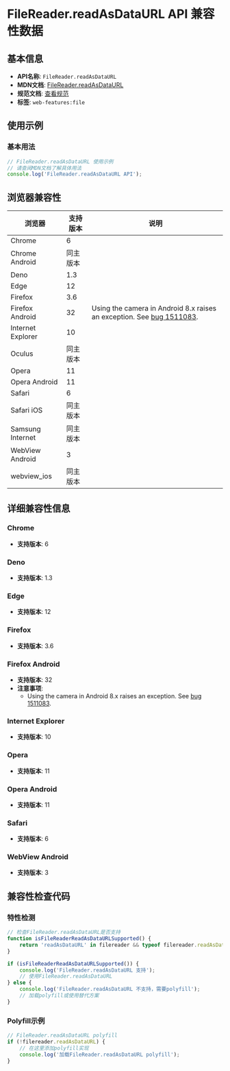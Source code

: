 # FileReader.readAsDataURL API 兼容性数据

## 基本信息

- **API名称**: `FileReader.readAsDataURL`
- **MDN文档**: [FileReader.readAsDataURL](https://developer.mozilla.org/docs/Web/API/FileReader/readAsDataURL)
- **规范文档**: [查看规范](https://w3c.github.io/FileAPI/#readAsDataURL)
- **标签**: `web-features:file`

## 使用示例

### 基本用法

```javascript
// FileReader.readAsDataURL 使用示例
// 请查阅MDN文档了解具体用法
console.log('FileReader.readAsDataURL API');
```

## 浏览器兼容性

| 浏览器 | 支持版本 | 说明 |
|--------|----------|------|
| Chrome | 6 |  |
| Chrome Android | 同主版本 |  |
| Deno | 1.3 |  |
| Edge | 12 |  |
| Firefox | 3.6 |  |
| Firefox Android | 32 | Using the camera in Android 8.x raises an exception. See [bug 1511083](https://bugzil.la/1511083). |
| Internet Explorer | 10 |  |
| Oculus | 同主版本 |  |
| Opera | 11 |  |
| Opera Android | 11 |  |
| Safari | 6 |  |
| Safari iOS | 同主版本 |  |
| Samsung Internet | 同主版本 |  |
| WebView Android | 3 |  |
| webview_ios | 同主版本 |  |

## 详细兼容性信息

### Chrome

- **支持版本**: 6

### Deno

- **支持版本**: 1.3

### Edge

- **支持版本**: 12

### Firefox

- **支持版本**: 3.6

### Firefox Android

- **支持版本**: 32
- **注意事项**:
  - Using the camera in Android 8.x raises an exception. See [bug 1511083](https://bugzil.la/1511083).

### Internet Explorer

- **支持版本**: 10

### Opera

- **支持版本**: 11

### Opera Android

- **支持版本**: 11

### Safari

- **支持版本**: 6

### WebView Android

- **支持版本**: 3

## 兼容性检查代码

### 特性检测

```javascript
// 检查FileReader.readAsDataURL是否支持
function isFileReaderReadAsDataURLSupported() {
    return 'readAsDataURL' in filereader && typeof filereader.readAsDataURL === 'function';
}

if (isFileReaderReadAsDataURLSupported()) {
    console.log('FileReader.readAsDataURL 支持');
    // 使用FileReader.readAsDataURL
} else {
    console.log('FileReader.readAsDataURL 不支持，需要polyfill');
    // 加载polyfill或使用替代方案
}
```

### Polyfill示例

```javascript
// FileReader.readAsDataURL polyfill
if (!filereader.readAsDataURL) {
    // 在这里添加polyfill实现
    console.log('加载FileReader.readAsDataURL polyfill');
}
```

